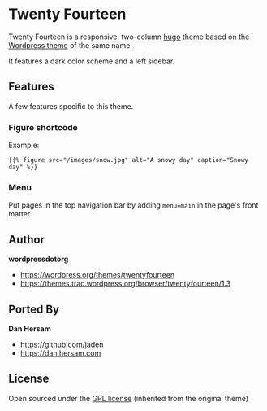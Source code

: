 # Twenty Fourteen

Twenty Fourteen is a responsive, two-column [hugo](http://hugo.spf13.com) theme based on the [Wordpress theme](https://wordpress.org/themes/twentyfourteen) of the same name.

It features a dark color scheme and a left sidebar.

## Features

A few features specific to this theme.

### Figure shortcode

Example:

`{{% figure src="/images/snow.jpg" alt="A snowy day" caption="Snowy day" %}}`

### Menu

Put pages in the top navigation bar by adding `menu=main` in the page's front matter.

## Author
**wordpressdotorg**
- <https://wordpress.org/themes/twentyfourteen>
- <https://themes.trac.wordpress.org/browser/twentyfourteen/1.3>

## Ported By
**Dan Hersam**
- <https://github.com/jaden>
- <https://dan.hersam.com>

## License

Open sourced under the [GPL license](LICENSE.md) (inherited from the original theme)